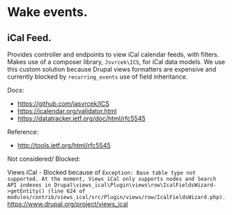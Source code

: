 # Wake events.

## iCal Feed.

Provides controller and endpoints to view iCal calendar feeds, with filters.
Makes use of a composer library, `Jsvrcek\ICS`, for iCal data models. We use
this custom solution because Drupal views formatters are expensive and currently
blocked by `recurring_events` use of field inheritance.


Docs:

- https://github.com/jasvrcek/ICS
- https://icalendar.org/validator.html
- https://datatracker.ietf.org/doc/html/rfc5545

Reference:

- http://tools.ietf.org/html/rfc5545

Not considered/ Blocked:

  Views iCal - Blocked because of `Exception: Base table type not supported. At
  the moment, Views iCal only supports nodes and Search API indexes in
  Drupal\views_ical\Plugin\views\row\IcalFieldsWizard->getEntity() (line 624 of
  modules/contrib/views_ical/src/Plugin/views/row/IcalFieldsWizard.php).`
  https://www.drupal.org/project/views_ical

